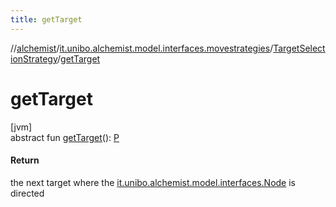 ```yaml
---
title: getTarget
---
```

//[alchemist](../../../index.html)/[it.unibo.alchemist.model.interfaces.movestrategies](../index.html)/[TargetSelectionStrategy](index.html)/[getTarget](get-target.html)



# getTarget



[jvm]\
abstract fun [getTarget](get-target.html)(): [P](../../it.unibo.alchemist.model.implementations.layers/-uniform-layer/index.html)



#### Return



the next target where the [it.unibo.alchemist.model.interfaces.Node](../../it.unibo.alchemist.model.interfaces/-node/index.html) is directed




